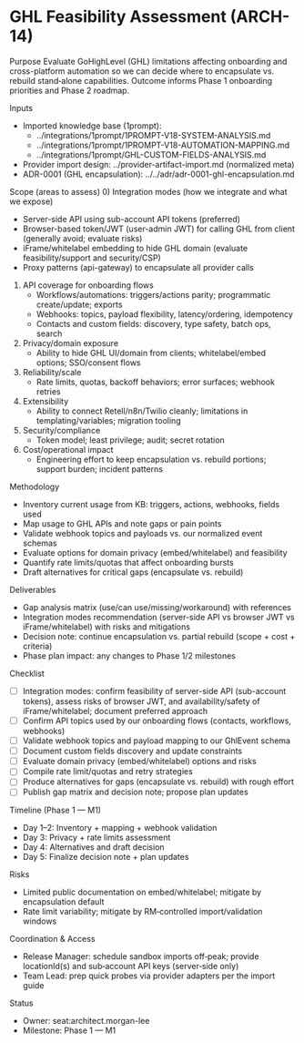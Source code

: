 # GHL Feasibility Assessment (ARCH-14)

Purpose
Evaluate GoHighLevel (GHL) limitations affecting onboarding and cross-platform automation so we can decide where to encapsulate vs. rebuild stand‑alone capabilities. Outcome informs Phase 1 onboarding priorities and Phase 2 roadmap.

Inputs
- Imported knowledge base (1prompt):
  - ../integrations/1prompt/1PROMPT-V18-SYSTEM-ANALYSIS.md
  - ../integrations/1prompt/1PROMPT-V18-AUTOMATION-MAPPING.md
  - ../integrations/1prompt/GHL-CUSTOM-FIELDS-ANALYSIS.md
- Provider import design: ../provider-artifact-import.md (normalized meta)
- ADR-0001 (GHL encapsulation): ../../adr/adr-0001-ghl-encapsulation.md

Scope (areas to assess)
0) Integration modes (how we integrate and what we expose)
   - Server-side API using sub-account API tokens (preferred)
   - Browser-based token/JWT (user-admin JWT) for calling GHL from client (generally avoid; evaluate risks)
   - iFrame/whitelabel embedding to hide GHL domain (evaluate feasibility/support and security/CSP)
   - Proxy patterns (api-gateway) to encapsulate all provider calls
1) API coverage for onboarding flows
   - Workflows/automations: triggers/actions parity; programmatic create/update; exports
   - Webhooks: topics, payload flexibility, latency/ordering, idempotency
   - Contacts and custom fields: discovery, type safety, batch ops, search
2) Privacy/domain exposure
   - Ability to hide GHL UI/domain from clients; whitelabel/embed options; SSO/consent flows
3) Reliability/scale
   - Rate limits, quotas, backoff behaviors; error surfaces; webhook retries
4) Extensibility
   - Ability to connect Retell/n8n/Twilio cleanly; limitations in templating/variables; migration tooling
5) Security/compliance
   - Token model; least privilege; audit; secret rotation
6) Cost/operational impact
   - Engineering effort to keep encapsulation vs. rebuild portions; support burden; incident patterns

Methodology
- Inventory current usage from KB: triggers, actions, webhooks, fields used
- Map usage to GHL APIs and note gaps or pain points
- Validate webhook topics and payloads vs. our normalized event schemas
- Evaluate options for domain privacy (embed/whitelabel) and feasibility
- Quantify rate limits/quotas that affect onboarding bursts
- Draft alternatives for critical gaps (encapsulate vs. rebuild)

Deliverables
- Gap analysis matrix (use/can use/missing/workaround) with references
- Integration modes recommendation (server-side API vs browser JWT vs iFrame/whitelabel) with risks and mitigations
- Decision note: continue encapsulation vs. partial rebuild (scope + cost + criteria)
- Phase plan impact: any changes to Phase 1/2 milestones

Checklist
- [ ] Integration modes: confirm feasibility of server-side API (sub-account tokens), assess risks of browser JWT, and availability/safety of iFrame/whitelabel; document preferred approach
- [ ] Confirm API topics used by our onboarding flows (contacts, workflows, webhooks)
- [ ] Validate webhook topics and payload mapping to our GhlEvent schema
- [ ] Document custom fields discovery and update constraints
- [ ] Evaluate domain privacy (embed/whitelabel) options and risks
- [ ] Compile rate limit/quotas and retry strategies
- [ ] Produce alternatives for gaps (encapsulate vs. rebuild) with rough effort
- [ ] Publish gap matrix and decision note; propose plan updates

Timeline (Phase 1 — M1)
- Day 1–2: Inventory + mapping + webhook validation
- Day 3: Privacy + rate limits assessment
- Day 4: Alternatives and draft decision
- Day 5: Finalize decision note + plan updates

Risks
- Limited public documentation on embed/whitelabel; mitigate by encapsulation default
- Rate limit variability; mitigate by RM‑controlled import/validation windows

Coordination & Access
- Release Manager: schedule sandbox imports off‑peak; provide locationId(s) and sub‑account API keys (server‑side only)
- Team Lead: prep quick probes via provider adapters per the import guide

Status
- Owner: seat:architect.morgan-lee
- Milestone: Phase 1 — M1
